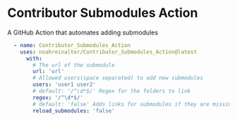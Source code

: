 # Contributor Submodules Action

A GitHub Action that automates adding submodules

```yaml
  - name: Contributor_Submodules_Action
    uses: noahreinalter/Contributor_Submodules_Action@latest
      with:
        # The url of the submodule
        url: 'url'
        # Allowed users(space separated) to add new submodules
        users: 'user1 user2'
        # default: '/^\d*$/' Regex for the folders to link
        regex: '/^\d*$/'
        # default: 'false' Adds links for submodules if they are missing
        reload_submodules: 'false'
```
